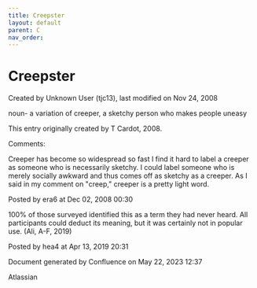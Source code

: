 ```yaml
---
title: Creepster
layout: default
parent: C
nav_order:
---
```


# Creepster

Created by  Unknown User (tjc13), last modified on Nov 24, 2008

noun- a variation of creeper, a sketchy person who makes people uneasy

This entry originally created by T Cardot, 2008.

Comments:

Creeper has become so widespread so fast I find it hard to label a creeper as someone who is necessarily sketchy. I could label someone who is merely socially awkward and thus comes off as sketchy as a creeper. As I said in my comment on &quot;creep,&quot; creeper is a pretty light word.

Posted by era6 at Dec 02, 2008 00:30

100% of those surveyed identified this as a term they had never heard. All participants could deduct its meaning, but it was certainly not in popular use. (Ali, A-F, 2019)

Posted by hea4 at Apr 13, 2019 20:31

Document generated by Confluence on May 22, 2023 12:37

Atlassian
